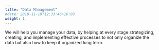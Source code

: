 ```yaml
---
title: "Data Management"
#date: 2018-11-18T12:33:46+10:00
weight: 1
---
```


We will help you manage your data, by helping at every stage strategizing, creating, and implementing effective processes to not only organize the data but also how to keep it organized long term.